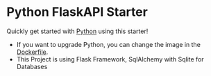 # Python FlaskAPI Starter

Quickly get started with [Python](https://www.python.org/) using this starter! 

- If you want to upgrade Python, you can change the image in the [Dockerfile](./.devcontainer/Dockerfile).
- This Project is using Flask Framework, SqlAlchemy with Sqlite for Databases
